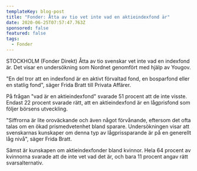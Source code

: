```yaml
---
templateKey: blog-post
title: "Fonder: Åtta av tio vet inte vad en aktieindexfond är"
date: 2020-06-25T07:57:47.763Z
sponsored: false
featured: false
tags:
  - Fonder
---
```

STOCKHOLM (Fonder Direkt) Åtta av tio svenskar vet inte vad en indexfond är. Det visar en undersökning som Nordnet genomfört med hjälp av Yougov.

"En del tror att en indexfond är en aktivt förvaltad fond, en bosparfond eller en statlig fond", säger Frida Bratt till Privata Affärer.

På frågan "vad är en aktieindexfond" svarade 51 procent att de inte visste. Endast 22 procent svarade rätt, att en aktieindexfond är en lågprisfond som följer börsens utveckling.

"Siffrorna är lite oroväckande och även något förvånande, eftersom det ofta talas om en ökad prismedvetenhet bland sparare. Undersökningen visar att svenskarnas kunskaper om denna typ av lågprissparande är på en generellt låg nivå", säger Frida Bratt.

Sämst är kunskapen om aktieindexfonder bland kvinnor. Hela 64 procent av kvinnorna svarade att de inte vet vad det är, och bara 11 procent angav rätt svarsalternativ.